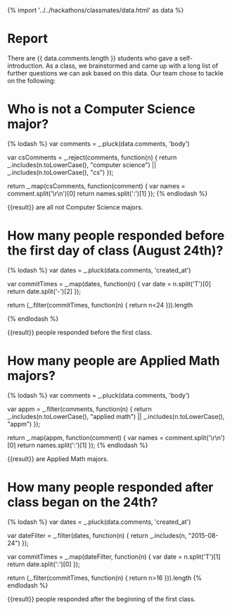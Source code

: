 {% import '../../hackathons/classmates/data.html' as data %}

# Report

There are {{ data.comments.length }} students who gave a self-introduction. As a
class, we brainstormed and came up with a long list of further questions we can
ask based on this data. Our team chose to tackle on the following:

# Who is not a Computer Science major?

{% lodash %}
var comments = _.pluck(data.comments, 'body')

var csComments = _.reject(comments, function(n) {
return _.includes(n.toLowerCase(), "computer science") || _.includes(n.toLowerCase(), "cs")
});

return _.map(csComments, function(comment) {
var names = comment.split('\r\n')[0]
return names.split(':')[1]
});
{% endlodash %}

{{result}} are all not Computer Science majors.


# How many people responded before the first day of class (August 24th)?

{% lodash %}
var dates = _.pluck(data.comments, 'created_at')

var commitTimes = _.map(dates, function(n) {
var date = n.split('T')[0]
return date.split('-')[2]
});

return (_.filter(commitTimes, function(n) {
return n<24
})).length

{% endlodash %}

{{result}} people responded before the first class.


# How many people are Applied Math majors?

{% lodash %}
var comments = _.pluck(data.comments, 'body')

var appm = _.filter(comments, function(n) {
return _.includes(n.toLowerCase(), "applied math") || _.includes(n.toLowerCase(), "appm")
});

return _.map(appm, function(comment) {
var names = comment.split('\r\n')[0]
return names.split(':')[1]
});
{% endlodash %}

{{result}} are Applied Math majors.

# How many people responded after class began on the 24th?

{% lodash %}
var dates = _.pluck(data.comments, 'created_at')

var dateFilter = _.filter(dates, function(n) {
return _.includes(n, "2015-08-24")
});

var commitTimes = _.map(dateFilter, function(n) {
var date = n.split('T')[1]
return date.split(':')[0]
});


return (_.filter(commitTimes, function(n) {
return n>16
})).length 
{% endlodash %}

{{result}} people responded after the beginning of the first class.